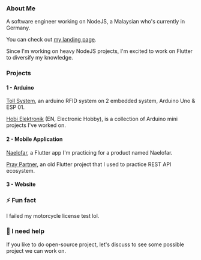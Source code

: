 ### About Me

A software engineer working on NodeJS, a Malaysian who's currently in Germany.

You can check out [my landing page](https://zafranudin.dev/).

Since I'm working on heavy NodeJS projects, I'm excited to work on Flutter to diversify my knowledge.

### Projects

#### 1 - Arduino

[Toll System](https://github.com/Xavier-IV/dev.zafranudin.arduino.toll-system), an arduino RFID system on 2 embedded system, Arduino Uno & ESP 01.

[Hobi Elektronik](https://github.com/Xavier-IV/hobi-elektronik) (EN, Electronic Hobby), is a collection of Arduino mini projects I've worked on.


#### 2 - Mobile Application

[Naelofar](https://github.com/Xavier-IV/dev.zafranudin.app.naelofar), a Flutter app I'm practicing for a product named Naelofar.

[Pray Partner](https://github.com/Xavier-IV/pray-partner), an old Flutter project that I used to practice REST API ecosystem.


#### 3 - Website


### ⚡ Fun fact

I failed my motorcycle license test lol.

### 🤔 I need help

If you like to do open-source project, let's discuss to see some possible project we can work on.

<!--
**Xavier-IV/xavier-iv** is a ✨ _special_ ✨ repository because its `README.md` (this file) appears on your GitHub profile.

Here are some ideas to get you started:

- 🔭 I’m currently working on ...
- 🌱 I’m currently learning ...
- 👯 I’m looking to collaborate on ...
- 🤔 I’m looking for help with ...
- 💬 Ask me about ...
- 📫 How to reach me: ...
- 😄 Pronouns: ...
- ⚡ Fun fact: ...
-->
